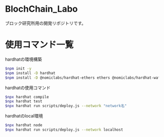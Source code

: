 # BlochChain_Labo

ブロック研究所用の開発リポジトリです。

# 使用コマンド一覧

hardhatの環境構築
```bash
$npm init -y
$npm install -D hardhat  
$npm install -D @nomiclabs/hardhat-ethers ethers @nomiclabs/hardhat-waffle ethereum-waffle chai
```
hardhatの使用コマンド
```bash
$npx hardhat compile
$npx hardhat test
$npx hardhat run scripts/deploy.js --network "network名"
```
hardhatのlocal環境
```bash
$npx hardhat node
$npx hardhat run scripts/deploy.js --network localhost
```